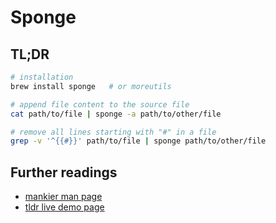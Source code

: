 # Sponge

## TL;DR

```sh
# installation
brew install sponge   # or moreutils

# append file content to the source file
cat path/to/file | sponge -a path/to/other/file

# remove all lines starting with "#" in a file
grep -v '^{{#}}' path/to/file | sponge path/to/other/file
```

## Further readings

- [mankier man page]
- [tldr live demo page]

[mankier man page]: https://www.mankier.com/1/sponge
[tldr live demo page]: https://tldr.ostera.io/sponge
